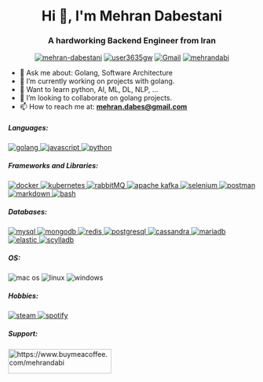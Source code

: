 <h1 align="center">Hi 👋, I'm Mehran Dabestani</h1>
<h3 align="center">A hardworking Backend Engineer from Iran</h3>

<p align="center">
    <a href="https://linkedin.com/in/mehran-dabestani" target="blank"><img src="https://img.shields.io/badge/LinkedIn-0077B5?style=for-the-badge&logo=linkedin&logoColor=white" alt="mehran-dabestani"/></a>
    <a href="https://www.leetcode.com/user3635gw" target="blank"><img src="https://img.shields.io/badge/-LeetCode-FFA116?style=for-the-badge&logo=LeetCode&logoColor=black" alt="user3635gw"/></a>
    <a href="mailto:mehran.dabes@gmail.com" target="_blank"><img src="https://img.shields.io/badge/Gmail-D14836?style=for-the-badge&logo=gmail&logoColor=white" alt="Gmail"/></a>
    <a href="https://t.me/mehrandabi" target="_blank"><img src="https://img.shields.io/badge/Telegram-2CA5E0?style=for-the-badge&logo=telegram&logoColor=white" alt="mehrandabi"/></a>
</p>

- 💬 Ask me about:  Golang, Software Architecture
- 🔭 I’m currently working on projects with golang.
- 🏫 Want to learn python, AI, ML, DL, NLP, ...
- 👯 I’m looking to collaborate on golang projects.
- 📫 How to reach me at:  **mehran.dabes@gmail.com**


<h5 align="left">Languages:</h5>
<p>
    <a href="https://golang.org" target="_blank" rel="noreferrer"> <img src="https://img.shields.io/badge/Go-00ADD8?style=for-the-badge&logo=go&logoColor=white" alt="golang"/> </a>
    <a href="https://developer.mozilla.org/en-US/docs/Web/JavaScript" target="_blank" rel="noreferrer"> <img src="https://img.shields.io/badge/JavaScript-323330?style=for-the-badge&logo=javascript&logoColor=F7DF1E" alt="javascript"/> </a>
    <a href="https://www.python.org" target="_blank" rel="noreferrer"> <img src="https://img.shields.io/badge/Python-FFD43B?style=for-the-badge&logo=python&logoColor=blue" alt="python"/> </a>
</p>

<h5 align="left">Frameworks and Libraries:</h5>
<p>
    <a href="https://www.docker.com/" target="_blank" rel="noreferrer"> <img src="https://img.shields.io/badge/Docker-2CA5E0?style=for-the-badge&logo=docker&logoColor=white" alt="docker"/> </a>
    <a href="https://kubernetes.io" target="_blank" rel="noreferrer"> <img src="https://img.shields.io/badge/kubernetes-326ce5.svg?&style=for-the-badge&logo=kubernetes&logoColor=white" alt="kubernetes"/> </a>
    <a href="https://www.rabbitmq.com" target="_blank" rel="noreferrer"> <img src="https://img.shields.io/badge/rabbitmq-%23FF6600.svg?&style=for-the-badge&logo=rabbitmq&logoColor=white" alt="rabbitMQ"/> </a>
    <a href="https://kafka.apache.org/" target="_blank" rel="noreferrer"> <img src="https://img.shields.io/badge/Apache_Kafka-231F20?style=for-the-badge&logo=apache-kafka&logoColor=white" alt="apache kafka"/> </a>
    <a href="https://www.selenium.dev/" target="_blank" rel="noreferrer"> <img src="https://img.shields.io/badge/Selenium-43B02A?style=for-the-badge&logo=Selenium&logoColor=white" alt="selenium"/> </a>
    <a href="https://postman.com" target="_blank" rel="noreferrer"> <img src="https://img.shields.io/badge/Postman-FF6C37?style=for-the-badge&logo=Postman&logoColor=white" alt="postman"/> </a>
    <a href="https://www.markdownguide.org/" target="_blank" rel="noreferrer"> <img src="https://img.shields.io/badge/markdown-%23000000.svg?&style=for-the-badge&logo=markdown&logoColor=white" alt="markdown"/> </a>
    <a href="https://www.gnu.org/software/bash/" target="_blank" rel="noreferrer"><img src="https://img.shields.io/badge/Shell_Script-121011?style=for-the-badge&logo=gnu-bash&logoColor=white" alt="bash"/></a>
</p>

<h5 align="left">Databases:</h5>
<p>
    <a href="https://www.mysql.com/" target="_blank" rel="noreferrer"> <img src="https://img.shields.io/badge/MySQL-005C84?style=for-the-badge&logo=mysql&logoColor=white" alt="mysql"/> </a>
    <a href="https://www.mongodb.com/" target="_blank" rel="noreferrer"> <img src="https://img.shields.io/badge/MongoDB-4EA94B?style=for-the-badge&logo=mongodb&logoColor=white" alt="mongodb"/> </a>
    <a href="https://redis.io" target="_blank" rel="noreferrer"> <img src="https://img.shields.io/badge/redis-%23DD0031.svg?&style=for-the-badge&logo=redis&logoColor=white" alt="redis"/> </a>
    <a href="https://www.postgresql.org" target="_blank" rel="noreferrer"> <img src="https://img.shields.io/badge/PostgreSQL-316192?style=for-the-badge&logo=postgresql&logoColor=white" alt="postgresql"/> </a>
    <a href="https://cassandra.apache.org/" target="_blank" rel="noreferrer"> <img src="https://img.shields.io/badge/Cassandra-1287B1?style=for-the-badge&logo=apache%20cassandra&logoColor=white" alt="cassandra"/> </a>
    <a href="https://mariadb.org/" target="_blank" rel="noreferrer"> <img src="https://img.shields.io/badge/MariaDB-003545?style=for-the-badge&logo=mariadb&logoColor=white" alt="mariadb"/> </a>
    <a href="https://www.elastic.co" target="_blank" rel="noreferrer"> <img src="https://img.shields.io/badge/Elastic_Search-005571?style=for-the-badge&logo=elasticsearch&logoColor=white" alt="elastic"/> </a>
    <a href="https://www.scylladb.com/" target="_blank" rel="noreferrer"> <img src="https://img.shields.io/badge/Scylla%20DB-6CD5E7?style=for-the-badge&logo=scylladb&logoColor=000" alt="scylladb"/> </a>
</p>

<h5 align="left">OS:</h5>
<p>
    <img src="https://img.shields.io/badge/mac%20os-000000?style=for-the-badge&logo=apple&logoColor=white" alt="mac os"/>
    <img src="https://img.shields.io/badge/Linux-FCC624?style=for-the-badge&logo=linux&logoColor=black" alt="linux"/>
    <img src="https://img.shields.io/badge/Windows-0078D6?style=for-the-badge&logo=windows&logoColor=white" alt="windows"/>
</p>
<h5 align="left">Hobbies:</h5>
<p>
    <a href="https://steamcommunity.com/id/mehrandabi/" target="_blank" rel="noreferrer"> <img src="https://img.shields.io/badge/Steam-000000?style=for-the-badge&logo=steam&logoColor=white" alt="steam"/> </a>
    <a href="https://open.spotify.com/user/mehrandabi" target="_blank" rel="noreferrer"> <img src="https://img.shields.io/badge/Spotify-1ED760?&style=for-the-badge&logo=spotify&logoColor=white" alt="spotify"/> </a>
</p>

<h5 align="left">Support:</h5>
<p><a href="https://www.buymeacoffee.com/https://www.buymeacoffee.com/mehrandabi"> <img align="left" src="https://cdn.buymeacoffee.com/buttons/v2/default-yellow.png" height="50" width="210" alt="https://www.buymeacoffee.com/mehrandabi" /></a></p><br><br>

